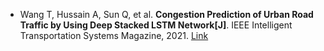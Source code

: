 * Wang T, Hussain A, Sun Q, et al. <b>Congestion Prediction of Urban Road Traffic by Using Deep Stacked LSTM Network[J]</b>. IEEE Intelligent Transportation Systems Magazine, 2021. [Link](https://ieeexplore.ieee.org/abstract/document/9354428/)